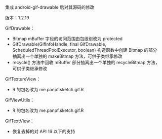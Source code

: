 集成 android-gif-drawable 后对其源码的修改

版本：1.2.19

GifDrawable：
* Bitmap mBuffer 字段的访问范围由包级别改为 protected
* GifDrawable(GifInfoHandle, final GifDrawable, ScheduledThreadPoolExecutor, boolean) 构造函数中创建 Bitmap 的部分抽离出一个单独的 makeBitmap 方法，可供子类继承修改
* recycle() 方法中回收 mBuffer 部分抽离出一个单独的 recycleBitmap 方法，可供子类继承修改

GifTextureView：
* R 的包名改为 me.panpf.sketch.gif.R

GifViewUtils：
* R 的包名改为 me.panpf.sketch.gif.R

GifTextView：
* 恢复去掉的对 API 16 以下的支持